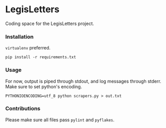 # LegisLetters

Coding space for the LegisLetters project.

### Installation

`virtualenv` preferred.

    pip install -r requirements.txt

### Usage

For now, output is piped through stdout, and log messages through stderr.  Make
sure to set python's encoding.

    PYTHONIOENCODING=utf_8 python scrapers.py > out.txt

### Contributions

Please make sure all files pass `pylint` and `pyflakes`.
